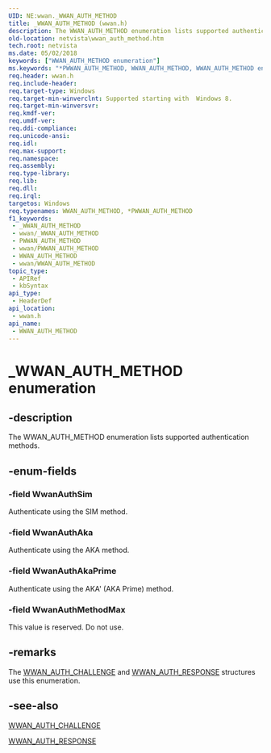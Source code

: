 ```yaml
---
UID: NE:wwan._WWAN_AUTH_METHOD
title: _WWAN_AUTH_METHOD (wwan.h)
description: The WWAN_AUTH_METHOD enumeration lists supported authentication methods.
old-location: netvista\wwan_auth_method.htm
tech.root: netvista
ms.date: 05/02/2018
keywords: ["WWAN_AUTH_METHOD enumeration"]
ms.keywords: "*PWWAN_AUTH_METHOD, WWAN_AUTH_METHOD, WWAN_AUTH_METHOD enumeration [Network Drivers Starting with Windows Vista], WwanAuthAka, WwanAuthAkaPrime, WwanAuthMethodMax, WwanAuthSim, _WWAN_AUTH_METHOD, netvista.wwan_auth_method, wwan/WWAN_AUTH_METHOD, wwan/WwanAuthAka, wwan/WwanAuthAkaPrime, wwan/WwanAuthMethodMax, wwan/WwanAuthSim"
req.header: wwan.h
req.include-header: 
req.target-type: Windows
req.target-min-winverclnt: Supported starting with  Windows 8.
req.target-min-winversvr: 
req.kmdf-ver: 
req.umdf-ver: 
req.ddi-compliance: 
req.unicode-ansi: 
req.idl: 
req.max-support: 
req.namespace: 
req.assembly: 
req.type-library: 
req.lib: 
req.dll: 
req.irql: 
targetos: Windows
req.typenames: WWAN_AUTH_METHOD, *PWWAN_AUTH_METHOD
f1_keywords:
 - _WWAN_AUTH_METHOD
 - wwan/_WWAN_AUTH_METHOD
 - PWWAN_AUTH_METHOD
 - wwan/PWWAN_AUTH_METHOD
 - WWAN_AUTH_METHOD
 - wwan/WWAN_AUTH_METHOD
topic_type:
 - APIRef
 - kbSyntax
api_type:
 - HeaderDef
api_location:
 - wwan.h
api_name:
 - WWAN_AUTH_METHOD
---
```


# _WWAN_AUTH_METHOD enumeration


## -description

The WWAN_AUTH_METHOD enumeration lists supported authentication methods.

## -enum-fields

### -field WwanAuthSim

Authenticate using the SIM method.

### -field WwanAuthAka

Authenticate using the AKA method.

### -field WwanAuthAkaPrime

Authenticate using the AKA' (AKA Prime) method.

### -field WwanAuthMethodMax

This value is reserved. Do not use.

## -remarks

The <a href="/windows-hardware/drivers/ddi/wwan/ns-wwan-_wwan_auth_challenge">WWAN_AUTH_CHALLENGE</a> and <a href="/windows-hardware/drivers/ddi/wwan/ns-wwan-_wwan_auth_response">WWAN_AUTH_RESPONSE</a> structures use this enumeration.

## -see-also

<a href="/windows-hardware/drivers/ddi/wwan/ns-wwan-_wwan_auth_challenge">WWAN_AUTH_CHALLENGE</a>



<a href="/windows-hardware/drivers/ddi/wwan/ns-wwan-_wwan_auth_response">WWAN_AUTH_RESPONSE</a>
